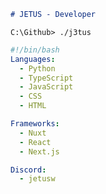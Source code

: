 ```markdown
# JETUS - Developer
```
```shell
C:\Github> ./j3tus
```

```yaml
#!/bin/bash
Languages:
  - Python
  - TypeScript
  - JavaScript
  - CSS
  - HTML

Frameworks:
  - Nuxt
  - React
  - Next.js

Discord:
  - jetusw
```
